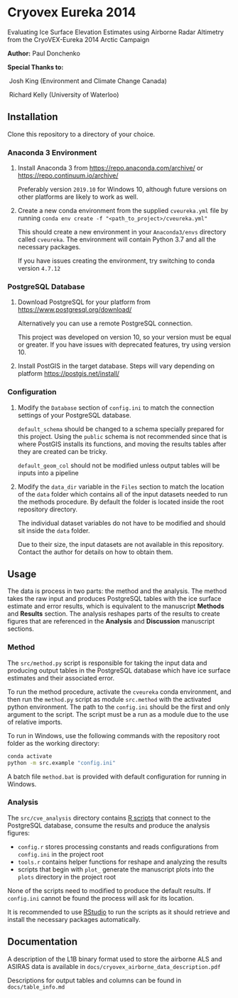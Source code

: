 # Cryovex Eureka 2014

Evaluating Ice Surface Elevation Estimates using Airborne Radar Altimetry from the CryoVEX-Eureka 2014 Arctic Campaign

**Author:** Paul Donchenko

**Special Thanks to:** 

​    Josh King (Environment and Climate Change Canada)

​    Richard Kelly (University of Waterloo)

## Installation

Clone this repository to a directory of your choice.

### Anaconda 3 Environment

1. Install Anaconda 3 from https://repo.anaconda.com/archive/ or https://repo.continuum.io/archive/

   Preferably version `2019.10` for Windows 10, although future versions on other platforms are likely to work as well.

2. Create a new conda environment from the supplied `cveureka.yml` file by running 
   `conda env create -f "<path_to_project>/cveureka.yml"`

   This should create a new environment in your `Anaconda3/envs` directory called `cveureka`. The environment will contain Python 3.7 and all the necessary packages.

   If you have issues creating the environment, try switching to conda version `4.7.12`

### PostgreSQL Database

1. Download PostgreSQL for your platform from https://www.postgresql.org/download/

   Alternatively you can use a remote PostgreSQL connection.

   This project was developed on version 10, so your version must be equal or greater. If you have issues with deprecated features, try using version 10.

2. Install PostGIS in the target database. Steps will vary depending on platform https://postgis.net/install/

### Configuration

1. Modify the `Database` section of `config.ini` to match the connection settings of your PostgreSQL database.

   `default_schema` should be changed to a schema specially prepared for this project. Using the `public` schema is not recommended since that is where PostGIS installs its functions, and moving the results tables after they are created can be tricky.

   `default_geom_col` should not be modified unless output tables will be inputs into a pipeline

2. Modify the `data_dir` variable in the `Files` section to match the location of the `data` folder which contains all of the input datasets needed to run the methods procedure. By default the folder is located inside the root repository directory.

   The individual dataset variables do not have to be modified and should sit inside the `data` folder.

   Due to their size, the input datasets are not available in this repository. Contact the author for details on how to obtain them.

## Usage

The data is process in two parts: the method and the analysis. The method takes the raw input and produces PostgreSQL tables with the ice surface estimate and error results, which is equivalent to the manuscript **Methods**  and **Results** section. The analysis reshapes parts of the results to create figures that are referenced in the **Analysis** and **Discussion** manuscript sections.

### Method

The `src/method.py` script is responsible for taking the input data and producing output tables in the PostgreSQL database which have ice surface estimates and their associated error.

To run the method procedure, activate the `cveureka` conda environment, and then run the `method.py` script as module `src.method` with the activated python environment. The path to the `config.ini` should be the first and only argument to the script. The script must be a run as a module due to the use of relative imports.

To run in Windows, use the following commands with the repository root folder as the working directory:

```bash
conda activate
python -m src.example "config.ini"

```

A batch file `method.bat` is provided with default configuration for running in Windows.

### Analysis

The `src/cve_analysis` directory contains  [R scripts](https://www.r-project.org/) that connect to the PostgreSQL database, consume the results and produce the analysis figures:

* `config.r` stores processing constants and reads configurations from `config.ini` in the project root
* `tools.r` contains helper functions for reshape and analyzing the results
* scripts that begin with `plot_`  generate the manuscript plots into the `plots` directory in the project root

None of the scripts need to modified to produce the default results. If `config.ini` cannot be found the process will ask for its location.

It is recommended to use [RStudio](https://rstudio.com/) to run the scripts as it should retrieve and install the necessary packages automatically.

## Documentation

A description of the L1B binary format used to store the airborne ALS and ASIRAS data is available in `docs/cryovex_airborne_data_description.pdf`

Descriptions for output tables and columns can be found in `docs/table_info.md`

